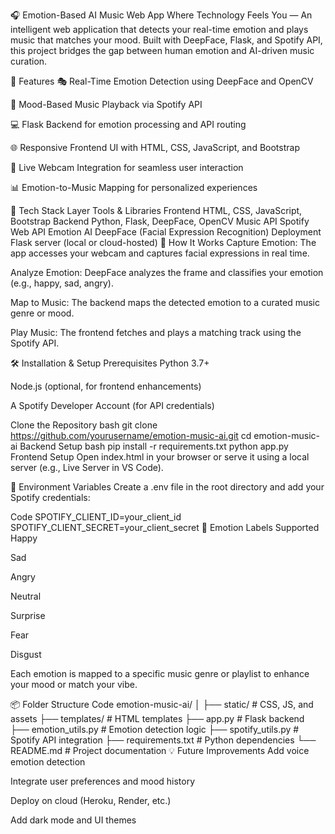 🎧 Emotion-Based AI Music Web App
Where Technology Feels You — An intelligent web application that detects your real-time emotion and plays music that matches your mood. Built with DeepFace, Flask, and Spotify API, this project bridges the gap between human emotion and AI-driven music curation.

🌟 Features
🎭 Real-Time Emotion Detection using DeepFace and OpenCV

🎵 Mood-Based Music Playback via Spotify API

💻 Flask Backend for emotion processing and API routing

🌐 Responsive Frontend UI with HTML, CSS, JavaScript, and Bootstrap

🔄 Live Webcam Integration for seamless user interaction

📊 Emotion-to-Music Mapping for personalized experiences

🧠 Tech Stack
Layer	Tools & Libraries
Frontend	HTML, CSS, JavaScript, Bootstrap
Backend	Python, Flask, DeepFace, OpenCV
Music API	Spotify Web API
Emotion AI	DeepFace (Facial Expression Recognition)
Deployment	Flask server (local or cloud-hosted)
🚀 How It Works
Capture Emotion: The app accesses your webcam and captures facial expressions in real time.

Analyze Emotion: DeepFace analyzes the frame and classifies your emotion (e.g., happy, sad, angry).

Map to Music: The backend maps the detected emotion to a curated music genre or mood.

Play Music: The frontend fetches and plays a matching track using the Spotify API.

🛠️ Installation & Setup
Prerequisites
Python 3.7+

Node.js (optional, for frontend enhancements)

A Spotify Developer Account (for API credentials)

Clone the Repository
bash
git clone https://github.com/yourusername/emotion-music-ai.git
cd emotion-music-ai
Backend Setup
bash
pip install -r requirements.txt
python app.py
Frontend Setup
Open index.html in your browser or serve it using a local server (e.g., Live Server in VS Code).

🔐 Environment Variables
Create a .env file in the root directory and add your Spotify credentials:

Code
SPOTIFY_CLIENT_ID=your_client_id
SPOTIFY_CLIENT_SECRET=your_client_secret
📸 Emotion Labels Supported
Happy

Sad

Angry

Neutral

Surprise

Fear

Disgust

Each emotion is mapped to a specific music genre or playlist to enhance your mood or match your vibe.

📦 Folder Structure
Code
emotion-music-ai/
│
├── static/              # CSS, JS, and assets
├── templates/           # HTML templates
├── app.py               # Flask backend
├── emotion_utils.py     # Emotion detection logic
├── spotify_utils.py     # Spotify API integration
├── requirements.txt     # Python dependencies
└── README.md            # Project documentation
💡 Future Improvements
Add voice emotion detection

Integrate user preferences and mood history

Deploy on cloud (Heroku, Render, etc.)

Add dark mode and UI themes

